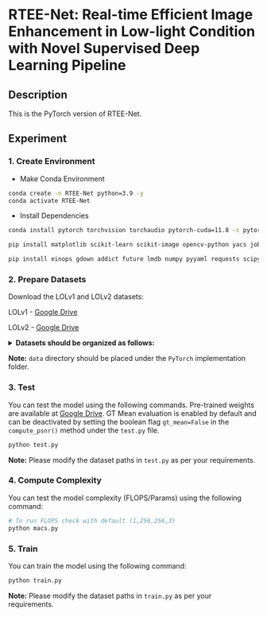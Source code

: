 
# RTEE-Net: Real-time Efficient Image Enhancement in Low-light Condition with Novel Supervised Deep Learning Pipeline
## Description
This is the PyTorch version of RTEE-Net.

## Experiment

### 1. Create Environment
- Make Conda Environment
```bash
conda create -n RTEE-Net python=3.9 -y
conda activate RTEE-Net
```
- Install Dependencies
```bash
conda install pytorch torchvision torchaudio pytorch-cuda=11.8 -c pytorch -c nvidia

pip install matplotlib scikit-learn scikit-image opencv-python yacs joblib natsort h5py tqdm tensorboard

pip install einops gdown addict future lmdb numpy pyyaml requests scipy yapf lpips thop timm
```

### 2. Prepare Datasets
Download the LOLv1 and LOLv2 datasets:

LOLv1 - [Google Drive](https://drive.google.com/file/d/1vhJg75hIpYvsmryyaxdygAWeHuiY_HWu/view?usp=sharing)

LOLv2 - [Google Drive](https://drive.google.com/file/d/1OMfP6Ks2QKJcru1wS2eP629PgvKqF2Tw/view?usp=sharing)

<details>
  <summary>
  <b>Datasets should be organized as follows:</b>
  </summary>

  ```
    |--LOL_v1   
    |    |--Train
    |    |    |--low
    |    |    |  ...
    |    |    |--high
    |    |    |  ...
    |    |--Test
    |    |    |--low
    |    |    |  ...
    |    |    |--high
    |    |    |  ...
    |--LOL_v2_real
    |    |--Train
    |    |    |--low
    |    |    |  ...
    |    |    |--high
    |    |    |  ...
    |    |--Test
    |    |    |--low
    |    |    |  ...
    |    |    |--high
    |    |    |  ...
    |--LOL_v2_Syn
    |    |--Train
    |    |    |--low
    |    |    |  ...
    |    |    |--high
    |    |    |  ...
    |    |--Test
    |    |    |--low
    |    |    |  ...
    |    |    |--high
    |    |    |  ...
  ```

</details>

**Note:** ```data``` directory should be placed under the ```PyTorch``` implementation folder.

### 3. Test
You can test the model using the following commands. Pre-trained weights are available at [Google Drive](https://drive.google.com/file/d/1GeEkasO2ubFi847pzrxfQ1fB3Y9NuhZ1/view?usp=sharing). GT Mean evaluation is enabled by default and can be deactivated by setting the boolean flag ```gt_mean=False``` in the ```compute_psnr()``` method under the ```test.py``` file.

```bash
python test.py
```

**Note:** Please modify the dataset paths in ```test.py``` as per your requirements.

### 4. Compute Complexity
You can test the model complexity (FLOPS/Params) using the following command:
```bash
# To run FLOPS check with default (1,256,256,3)
python macs.py
```

### 5. Train
You can train the model using the following command:

```bash
python train.py
```

**Note:** Please modify the dataset paths in ```train.py``` as per your requirements.
